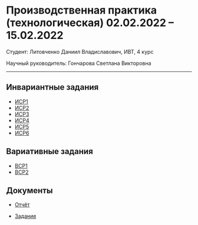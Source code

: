 # Производственная практика (технологическая) 02.02.2022 – 15.02.2022

Студент: Литовченко Даниил Владиславович, ИВТ, 4 курс

Научный руководитель: Гончарова Светлана Викторовна
___

## Инвариантные задания
* [ИСР1](https://github.com/DaniilLitvochenko/prediplom_pract/blob/main/%D0%9B%D0%B8%D1%82%D0%BE%D0%B2%D1%87%D0%B5%D0%BD%D0%BA%D0%BE%20%D0%94.%D0%92.%20%D0%98%D0%A1%D0%A01.docx)
* [ИСР2](https://github.com/DaniilLitvochenko/prediplom_pract/blob/main/%D0%9B%D0%B8%D1%82%D0%BE%D0%B2%D1%87%D0%B5%D0%BD%D0%BA%D0%BE%20%D0%94.%D0%92.%20%D0%98%D0%A1%D0%A02.pptx)
* [ИСР3](https://github.com/DaniilLitvochenko/prediplom_pract/blob/main/%D0%9B%D0%B8%D1%82%D0%BE%D0%B2%D1%87%D0%B5%D0%BD%D0%BA%D0%BE%20%D0%94.%D0%92.%20%D0%98%D0%A1%D0%A03.doc)
* [ИСР4](https://github.com/DaniilLitvochenko/prediplom_pract/blob/main/%D0%9B%D0%B8%D1%82%D0%BE%D0%B2%D1%87%D0%B5%D0%BD%D0%BA%D0%BE%20%D0%94.%D0%92.%20%D0%98%D0%A1%D0%A04.png)
* [ИСР5](https://github.com/DaniilLitvochenko/prediplom_pract/blob/main/%D0%9B%D0%B8%D1%82%D0%BE%D0%B2%D1%87%D0%B5%D0%BD%D0%BA%D0%BE%20%D0%94.%D0%92.%20%D0%98%D0%A1%D0%A05.png)
* [ИСР6](https://github.com/DaniilLitvochenko/prediplom_pract/blob/main/%D0%9B%D0%B8%D1%82%D0%BE%D0%B2%D1%87%D0%B5%D0%BD%D0%BA%D0%BE%20%D0%94.%D0%92.%20%D0%98%D0%A1%D0%A06.docx)

## Вариативные задания

* [ВСР1](https://github.com/DaniilLitvochenko/prediplom_pract/blob/main/%D0%9B%D0%B8%D1%82%D0%BE%D0%B2%D1%87%D0%B5%D0%BD%D0%BA%D0%BE%20%D0%94.%D0%92.%20%D0%92%D0%A1%D0%A01.docx)
* [ВСР2](https://github.com/DaniilLitvochenko/prediplom_pract/blob/main/%D0%9B%D0%B8%D1%82%D0%BE%D0%B2%D1%87%D0%B5%D0%BD%D0%BA%D0%BE%20%D0%94.%D0%92.%20%D0%92%D0%A1%D0%A02.docx)

## Документы

* [Отчёт](https://github.com/DaniilLitvochenko/prediplom_pract/blob/main/%D0%BE%D1%82%D1%87%D0%B5%D1%82%20%D0%BF%D0%BE%20%D0%BF%D1%80%D0%B0%D0%BA%D1%82%D0%B8%D0%BA%D0%B5.docx)

* [Задание](https://github.com/DaniilLitvochenko/prediplom_pract/blob/main/%D0%B7%D0%B0%D0%B4%D0%B0%D0%BD%D0%B8%D0%B5%20%D0%BD%D0%B0%20%D0%BF%D1%80%D0%B0%D0%BA%D1%82%D0%B8%D0%BA%D1%83.docx)


